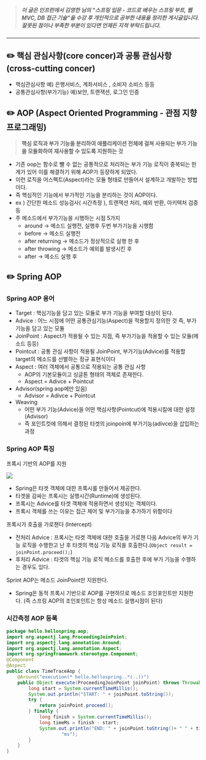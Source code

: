 > ##### 이 글은 인프런에서 김영한 님의 "스프링 입문 - 코드로 배우는 스프링 부트, 웹 MVC, DB 접근 기술"을 수강 후 개인적으로 공부한 내용을 정리한 게시글입니다. 잘못된 점이나 부족한 부분이 있다면 언제든 지적 부탁드립니다.
> 

---

## ✏️ 핵심 관심사항(core concer)과 공통 관심사항(cross-cutting concer)

- 핵심관심사항 예) 은행서비스, 계좌서비스 , 소비자 소비스 등등
- 공통관심사항(부가기능) 예)보안, 트랜잭션, 로그인 인증

## ✏️ AOP (Aspect Oriented Programming - 관점 지향 프로그래밍)

> **핵심 로직과 부가 기능을 분리하여 애플리케이션 전체에 걸쳐 사용되는 부가 기능을 모듈화하여 재사용할 수 있도록 지원하는 것**

- 기존 oop는 함수로 뺄 수 없는 공통적으로 처리하는 부가 기능 로직이 중복되는 한계가 있어 이를 해결하기 위해 AOP가 등장하게 되었다.
- 이런 로직을 어스펙트(Aspect)라는 모듈 형태로 만들어서 설계하고 개발하는 방법이다.
- 즉 핵심적인 기능에서 부가적인 기능을 분리하는 것이 AOP이다.
- ex ) 간단한 메소드 성능검사( 시간측정 ), 트랜잭션 처리, 예외 반환, 아키텍처 검증 등
- 주 메소드에서 부가기능을 시행하는 시점 5가지
    - around → 메소드 실행전, 실행후 두번 부가기능을 시행함
    - before → 메소드 실행전
    - after returning → 메소드가 정상적으로 실행 한 후
    - after throwing → 메소드가 예외를 발생시킨 후
    - after → 메소드 실행 후

## ✏️ Spring AOP

### Spring AOP 용어

- Target  : 핵심기능을 담고 있는 모듈로 부가 기능을 부여할 대상이 된다.
- Advice : 어느 시점에 어떤 공통관심기능(Aspect)을 적용할지 정의한 것 즉, 부가기능을 담고 있는 모듈
- JoinPoint : Aspect가 적용될 수 있는 지점, 즉 부가기능을 적용할 수 있는 모듈(메소드 등등)
- Pointcut : 공통 관심 사항이 적용될 JoinPoint, 부가기능(Advice)를 적용할 target의 메소드를 선별하는 정규 표현식이다
- Aspect : 여러 객체에서 공통으로 적용되는 공통 관심 사항
    - AOP의 기본모듈이고 싱글톤 형태의 객체로 존재한다.
    - Aspect = Adivce + Pointcut
- Advisor(spring aop에만 있음)
    - Advisor = Adivce + Pointcut
- Weaving
    - 어떤 부가 기능(Advice)을 어떤 핵심사항(Pointcut)에 적용시킬에 대한 설정(Advisor)
    - 즉 포인트컷에 의해서 결정된 타겟의 joinpoin에 부가기능(adivce)을 삽입하는 과정

### Spring AOP 특징

프록시 기반의 AOP를 지원

![](https://velog.velcdn.com/images/dksek3050/post/d4b1ba95-e000-4ba4-a16d-b6d5b1fd24e6/image.png)

- Spring은 타겟 객체에 대한 프록시를 만들어서 제공한다.
- 타겟을 감싸는 프록시는 실행시간(Runtime)에 생성된다.
- 프록시는 Advice를 타겟 객체에 적용하면서 생성되는 객체이다.
- 프록시 객체를 쓰는 이유는 접근 제어 및 부가기능을 추가하기 위함이다

프록시가 호출을 가로챈다 (Intercept)

- 전처리 Advice : 프록시는 타겟 객체에 대한 호출을 가로챈 다음 Advice의 부가 기능 로직을 수행한고 난 후 타겟의 핵심 기능 로직을 호출한다.(`Object result = joinPoint.proceed();`)
- 후처리 Advice : 타겟의 핵심 기능 로직 메소드를 호출한 후에 부가 기능을 수행하는 경우도 있다.

Sprint AOP는 메소드 JoinPoint만 지원한다.

- Spring은 동적 프록시 기반으로 AOP를 구현하므로 메소드 조인포인트만 지원한다. (즉 스프링 AOP의 조인포인트는 항상 메소드 실행시점이 된다)

### 시간측정 AOP 등록

```java
package hello.hellospring.aop;
import org.aspectj.lang.ProceedingJoinPoint;
import org.aspectj.lang.annotation.Around;
import org.aspectj.lang.annotation.Aspect;
import org.springframework.stereotype.Component;
@Component
@Aspect
public class TimeTraceAop {
    @Around("execution(* hello.hellospring..*(..))")
    public Object execute(ProceedingJoinPoint joinPoint) throws Throwable {
        long start = System.currentTimeMillis();
        System.out.println("START: " + joinPoint.toString());
        try {
            return joinPoint.proceed();
        } finally {
            long finish = System.currentTimeMillis();
            long timeMs = finish - start;
            System.out.println("END: " + joinPoint.toString()+ " " + timeMs +
                    "ms");
        }
    }
}
```
